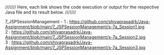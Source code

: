 /////// Here, each link shows the code execution or output for the respective Java file and its result below. ///////

7_JSPSessionManagement - 1 : https://github.com/shivaprasadrk/Java-Assignment/blob/main/7_JSPSessionManagement/s-7a_Session1.jpg                                                                                       
2 : https://github.com/shivaprasadrk/Java-Assignment/blob/main/7_JSPSessionManagement/s-7a_Session2.jpg                                                                                                                   
3 : https://github.com/shivaprasadrk/Java-Assignment/blob/main/7_JSPSessionManagement/s-7a_Session3.jpg
